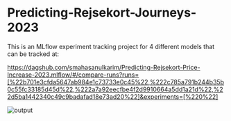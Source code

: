 # Predicting-Rejsekort-Journeys-2023
This is an MLflow experiment tracking project for 4 different models that can be tracked at:

https://dagshub.com/smahasanulkarim/Predicting-Rejsekort-Price-Increase-2023.mlflow/#/compare-runs?runs=[%22b701e3cfda5647ab984e1c73733e0c45%22,%222c785a791b244b35b0c55fc33185d45d%22,%222a7a92eecfbe4f2d9910664a5dd1a21d%22,%22d5ba1442340c49c9badafad18e73ad20%22]&experiments=[%220%22]

![output](https://github.com/user-attachments/assets/87caf981-32dc-48e1-a2e9-048fafe7e889)

